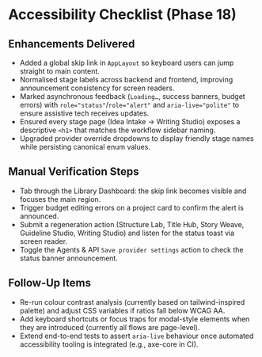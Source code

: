 # Accessibility Checklist (Phase 18)

## Enhancements Delivered
- Added a global skip link in `AppLayout` so keyboard users can jump straight to main content.
- Normalised stage labels across backend and frontend, improving announcement consistency for screen readers.
- Marked asynchronous feedback (`Loading…`, success banners, budget errors) with `role="status"`/`role="alert"` and `aria-live="polite"` to ensure assistive tech receives updates.
- Ensured every stage page (Idea Intake → Writing Studio) exposes a descriptive `<h1>` that matches the workflow sidebar naming.
- Upgraded provider override dropdowns to display friendly stage names while persisting canonical enum values.

## Manual Verification Steps
- Tab through the Library Dashboard: the skip link becomes visible and focuses the main region.
- Trigger budget editing errors on a project card to confirm the alert is announced.
- Submit a regeneration action (Structure Lab, Title Hub, Story Weave, Guideline Studio, Writing Studio) and listen for the status toast via screen reader.
- Toggle the Agents & API `Save provider settings` action to check the status banner announcement.

## Follow-Up Items
- Re-run colour contrast analysis (currently based on tailwind-inspired palette) and adjust CSS variables if ratios fall below WCAG AA.
- Add keyboard shortcuts or focus traps for modal-style elements when they are introduced (currently all flows are page-level).
- Extend end-to-end tests to assert `aria-live` behaviour once automated accessibility tooling is integrated (e.g., axe-core in CI).
